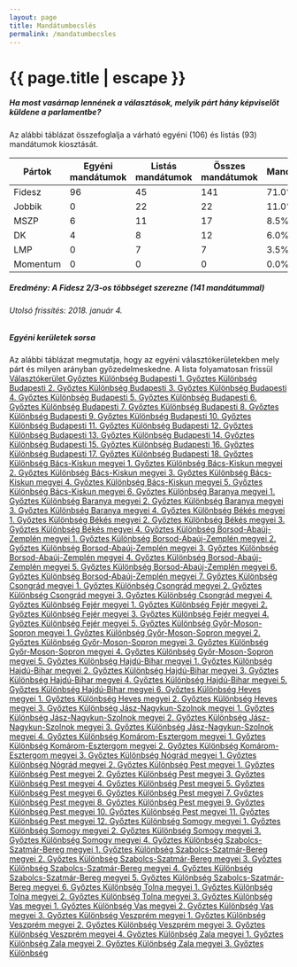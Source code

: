 ```yaml
---
layout: page
title: Mandátumbecslés
permalink: /mandatumbecsles
---
```


<h1 class="page-title">{{ page.title | escape }}</h1>

<div class="section">
    <div class="row">
          <div class="col s12">
		  <h5>Ha most vasárnap lennének a választások, melyik párt hány képviselőt küldene a parlamentbe?</h5> 
<p class="light">Az alábbi táblázat összefoglalja a várható egyéni (106) és listás (93) mandátumok kiosztását.</p>


<table class="responsive-table">
              <thead>
                <tr>
                    <th>Pártok</th>
                    <th>Egyéni mandátumok</th>
					<th>Listás mandátumok</th>
					<th>Összes mandátumok</th>
					<th>Mandátumarány</th>
                </tr>
              </thead>
              <tbody>
             <tr>
                  <td>Fidesz</td>
				  <td>96</td>
				  <td>45</td>
				  <td>141</td>
				  <td>71.0%</td>
			</tr>
			<tr>
				  <td>Jobbik</td>
				  <td>0</td>
				  <td>22</td>
				  <td>22</td>
	              <td>11.0%</td>
			</tr>
			<tr>
                  <td>MSZP</td>
				  <td>6</td>
				  <td>11</td>
				  <td>17</td>
				  <td>8.5%</td>
			</tr>
			<tr>
			      <td>DK</td>
                  <td>4</td>
				  <td>8</td>
				  <td>12</td>
				  <td>6.0%</td> 
			</tr>
			<tr>
				 <td>LMP</td>
				 <td>0</td>
				 <td>7</td>
				  <td>7</td>
				  <td>3.5%</td>
			</tr>  
			<td>Momentum</td>
				 <td>0</td>
				 <td>0</td>
				  <td>0</td>
				  <td>0.0%</td>
              </tbody>
            </table>
<h5>Eredmény: A Fidesz 2/3-os többséget szerezne (141 mandátummal)</h5>
<h6>Utolsó frissítés: 2018. január 4.</h6>
          </div>
    </div>
	

<div class="section">
    <div class="row">
          <div class="col s12">
		  <h5>Egyéni kerületek sorsa</h5> 
<p class="light">Az alábbi táblázat megmutatja, hogy az egyéni választókerületekben mely párt és milyen arányban győzedelmeskedne. A lista folyamatosan frissül <a href="../meresek>az új közvélemény-kutatási eredmények tükrében.</a></p>
            <table class="bordered">
              <thead>
                <tr>
                    <th>Választókerület</th>
                    <th>Győztes</th>
					<th>Különbség</th>
                </tr>
              </thead>
              <tbody>
<tr><td>Budapesti 1.</td>
<td id="id_xxx">Győztes</td>
<td id="id_yyy">Különbség</td></tr>	
<tr><td>Budapesti 2.</td>
<td id="id_xxx">Győztes</td>
<td id="id_yyy">Különbség</td></tr>	
<tr><td>Budapesti 3.</td>
<td id="id_xxx">Győztes</td>
<td id="id_yyy">Különbség</td></tr>	
<tr><td>Budapesti 4.</td>
<td id="id_xxx">Győztes</td>
<td id="id_yyy">Különbség</td></tr>	
<tr><td>Budapesti 5.</td>
<td id="id_xxx">Győztes</td>
<td id="id_yyy">Különbség</td></tr>	
<tr><td>Budapesti 6.</td>
<td id="id_xxx">Győztes</td>
<td id="id_yyy">Különbség</td></tr>	
<tr><td>Budapesti 7.</td>
<td id="id_xxx">Győztes</td>
<td id="id_yyy">Különbség</td></tr>	
<tr><td>Budapesti 8.</td>
<td id="id_xxx">Győztes</td>
<td id="id_yyy">Különbség</td></tr>	
<tr><td>Budapesti 9.</td>
<td id="id_xxx">Győztes</td>
<td id="id_yyy">Különbség</td></tr>	
<tr><td>Budapesti 10.</td>
<td id="id_xxx">Győztes</td>
<td id="id_yyy">Különbség</td></tr>	
<tr><td>Budapesti 11.</td>
<td id="id_xxx">Győztes</td>
<td id="id_yyy">Különbség</td></tr>	
<tr><td>Budapesti 12.</td>
<td id="id_xxx">Győztes</td>
<td id="id_yyy">Különbség</td></tr>	
<tr><td>Budapesti 13.</td>
<td id="id_xxx">Győztes</td>
<td id="id_yyy">Különbség</td></tr>	
<tr><td>Budapesti 14.</td>
<td id="id_xxx">Győztes</td>
<td id="id_yyy">Különbség</td></tr>	
<tr><td>Budapesti 15.</td>
<td id="id_xxx">Győztes</td>
<td id="id_yyy">Különbség</td></tr>	
<tr><td>Budapesti 16.</td>
<td id="id_xxx">Győztes</td>
<td id="id_yyy">Különbség</td></tr>	
<tr><td>Budapesti 17.</td>
<td id="id_xxx">Győztes</td>
<td id="id_yyy">Különbség</td></tr>	
<tr><td>Budapesti 18.</td>
<td id="id_xxx">Győztes</td>
<td id="id_yyy">Különbség</td></tr>	
<tr><td>Bács-Kiskun megyei 1.</td>
<td id="id_xxx">Győztes</td>
<td id="id_yyy">Különbség</td></tr>	
<tr><td>Bács-Kiskun megyei 2.</td>
<td id="id_xxx">Győztes</td>
<td id="id_yyy">Különbség</td></tr>	
<tr><td>Bács-Kiskun megyei 3.</td>
<td id="id_xxx">Győztes</td>
<td id="id_yyy">Különbség</td></tr>	
<tr><td>Bács-Kiskun megyei 4.</td>
<td id="id_xxx">Győztes</td>
<td id="id_yyy">Különbség</td></tr>	
<tr><td>Bács-Kiskun megyei 5.</td>
<td id="id_xxx">Győztes</td>
<td id="id_yyy">Különbség</td></tr>	
<tr><td>Bács-Kiskun megyei 6.</td>
<td id="id_xxx">Győztes</td>
<td id="id_yyy">Különbség</td></tr>	
<tr><td>Baranya megyei 1.</td>
<td id="id_xxx">Győztes</td>
<td id="id_yyy">Különbség</td></tr>	
<tr><td>Baranya megyei 2.</td>
<td id="id_xxx">Győztes</td>
<td id="id_yyy">Különbség</td></tr>	
<tr><td>Baranya megyei 3.</td>
<td id="id_xxx">Győztes</td>
<td id="id_yyy">Különbség</td></tr>	
<tr><td>Baranya megyei 4.</td>
<td id="id_xxx">Győztes</td>
<td id="id_yyy">Különbség</td></tr>	
<tr><td>Békés megyei 1.</td>
<td id="id_xxx">Győztes</td>
<td id="id_yyy">Különbség</td></tr>	
<tr><td>Békés megyei 2.</td>
<td id="id_xxx">Győztes</td>
<td id="id_yyy">Különbség</td></tr>	
<tr><td>Békés megyei 3.</td>
<td id="id_xxx">Győztes</td>
<td id="id_yyy">Különbség</td></tr>	
<tr><td>Békés megyei 4.</td>
<td id="id_xxx">Győztes</td>
<td id="id_yyy">Különbség</td></tr>	
<tr><td>Borsod-Abaúj-Zemplén megyei 1.</td>
<td id="id_xxx">Győztes</td>
<td id="id_yyy">Különbség</td></tr>
<tr><td>Borsod-Abaúj-Zemplén megyei 2.</td>
<td id="id_xxx">Győztes</td>
<td id="id_yyy">Különbség</td></tr>	
<tr><td>Borsod-Abaúj-Zemplén megyei 3.</td>
<td id="id_xxx">Győztes</td>
<td id="id_yyy">Különbség</td></tr>	
<tr><td>Borsod-Abaúj-Zemplén megyei 4.</td>
<td id="id_xxx">Győztes</td>
<td id="id_yyy">Különbség</td></tr>	
<tr><td>Borsod-Abaúj-Zemplén megyei 5.</td>
<td id="id_xxx">Győztes</td>
<td id="id_yyy">Különbség</td></tr>	
<tr><td>Borsod-Abaúj-Zemplén megyei 6.</td>
<td id="id_xxx">Győztes</td>
<td id="id_yyy">Különbség</td></tr>	
<tr><td>Borsod-Abaúj-Zemplén megyei 7.</td>
<td id="id_xxx">Győztes</td>
<td id="id_yyy">Különbség</td></tr>	
<tr><td>Csongrád megyei 1.</td>
<td id="id_xxx">Győztes</td>
<td id="id_yyy">Különbség</td></tr>	
<tr><td>Csongrád megyei 2.</td>
<td id="id_xxx">Győztes</td>
<td id="id_yyy">Különbség</td></tr>	
<tr><td>Csongrád megyei 3.</td>
<td id="id_xxx">Győztes</td>
<td id="id_yyy">Különbség</td></tr>	
<tr><td>Csongrád megyei 4.</td>
<td id="id_xxx">Győztes</td>
<td id="id_yyy">Különbség</td></tr>	
<tr><td>Fejér megyei 1.</td>
<td id="id_xxx">Győztes</td>
<td id="id_yyy">Különbség</td></tr>	
<tr><td>Fejér megyei 2.</td>
<td id="id_xxx">Győztes</td>
<td id="id_yyy">Különbség</td></tr>	
<tr><td>Fejér megyei 3.</td>
<td id="id_xxx">Győztes</td>
<td id="id_yyy">Különbség</td></tr>	
<tr><td>Fejér megyei 4.</td>
<td id="id_xxx">Győztes</td>
<td id="id_yyy">Különbség</td></tr>	
<tr><td>Fejér megyei 5.</td>
<td id="id_xxx">Győztes</td>
<td id="id_yyy">Különbség</td></tr>	
<tr><td>Győr-Moson-Sopron megyei 1.</td>
<td id="id_xxx">Győztes</td>
<td id="id_yyy">Különbség</td></tr>	
<tr><td>Győr-Moson-Sopron megyei 2.</td>
<td id="id_xxx">Győztes</td>
<td id="id_yyy">Különbség</td></tr>	
<tr><td>Győr-Moson-Sopron megyei 3.</td>
<td id="id_xxx">Győztes</td>
<td id="id_yyy">Különbség</td></tr>	
<tr><td>Győr-Moson-Sopron megyei 4.</td>
<td id="id_xxx">Győztes</td>
<td id="id_yyy">Különbség</td></tr>	
<tr><td>Győr-Moson-Sopron megyei 5.</td>
<td id="id_xxx">Győztes</td>
<td id="id_yyy">Különbség</td></tr>	
<tr><td>Hajdú-Bihar megyei 1.</td>
<td id="id_xxx">Győztes</td>
<td id="id_yyy">Különbség</td></tr>	
<tr><td>Hajdú-Bihar megyei 2.</td>
<td id="id_xxx">Győztes</td>
<td id="id_yyy">Különbség</td></tr>	
<tr><td>Hajdú-Bihar megyei 3.</td>
<td id="id_xxx">Győztes</td>
<td id="id_yyy">Különbség</td></tr>	
<tr><td>Hajdú-Bihar megyei 4.</td>
<td id="id_xxx">Győztes</td>
<td id="id_yyy">Különbség</td></tr>	
<tr><td>Hajdú-Bihar megyei 5.</td>
<td id="id_xxx">Győztes</td>
<td id="id_yyy">Különbség</td></tr>	
<tr><td>Hajdú-Bihar megyei 6.</td>
<td id="id_xxx">Győztes</td>
<td id="id_yyy">Különbség</td></tr>	
<tr><td>Heves megyei 1.</td>
<td id="id_xxx">Győztes</td>
<td id="id_yyy">Különbség</td></tr>	
<tr><td>Heves megyei 2.</td>
<td id="id_xxx">Győztes</td>
<td id="id_yyy">Különbség</td></tr>	
<tr><td>Heves megyei 3.</td>
<td id="id_xxx">Győztes</td>
<td id="id_yyy">Különbség</td></tr>	
<tr><td>Jász-Nagykun-Szolnok megyei 1.</td>
<td id="id_xxx">Győztes</td>
<td id="id_yyy">Különbség</td></tr>	
<tr><td>Jász-Nagykun-Szolnok megyei 2.</td>
<td id="id_xxx">Győztes</td>
<td id="id_yyy">Különbség</td></tr>	
<tr><td>Jász-Nagykun-Szolnok megyei 3.</td>
<td id="id_xxx">Győztes</td>
<td id="id_yyy">Különbség</td></tr>	
<tr><td>Jász-Nagykun-Szolnok megyei 4.</td>
<td id="id_xxx">Győztes</td>
<td id="id_yyy">Különbség</td></tr>	
<tr><td>Komárom-Esztergom megyei 1.</td>
<td id="id_xxx">Győztes</td>
<td id="id_yyy">Különbség</td></tr>	
<tr><td>Komárom-Esztergom megyei 2.</td>
<td id="id_xxx">Győztes</td>
<td id="id_yyy">Különbség</td></tr>	
<tr><td>Komárom-Esztergom megyei 3.</td>
<td id="id_xxx">Győztes</td>
<td id="id_yyy">Különbség</td></tr>	
<tr><td>Nógrád megyei 1.</td>
<td id="id_xxx">Győztes</td>
<td id="id_yyy">Különbség</td></tr>	
<tr><td>Nógrád megyei 2.</td>
<td id="id_xxx">Győztes</td>
<td id="id_yyy">Különbség</td></tr>	
<tr><td>Pest megyei 1.</td>
<td id="id_xxx">Győztes</td>
<td id="id_yyy">Különbség</td></tr>	
<tr><td>Pest megyei 2.</td>
<td id="id_xxx">Győztes</td>
<td id="id_yyy">Különbség</td></tr>	
<tr><td>Pest megyei 3.</td>
<td id="id_xxx">Győztes</td>
<td id="id_yyy">Különbség</td></tr>	
<tr><td>Pest megyei 4.</td>
<td id="id_xxx">Győztes</td>
<td id="id_yyy">Különbség</td></tr>	
<tr><td>Pest megyei 5.</td>
<td id="id_xxx">Győztes</td>
<td id="id_yyy">Különbség</td></tr>	
<tr><td>Pest megyei 6.</td>
<td id="id_xxx">Győztes</td>
<td id="id_yyy">Különbség</td></tr>	
<tr><td>Pest megyei 7.</td>
<td id="id_xxx">Győztes</td>
<td id="id_yyy">Különbség</td></tr>	
<tr><td>Pest megyei 8.</td>
<td id="id_xxx">Győztes</td>
<td id="id_yyy">Különbség</td></tr>	
<tr><td>Pest megyei 9.</td>
<td id="id_xxx">Győztes</td>
<td id="id_yyy">Különbség</td></tr>	
<tr><td>Pest megyei 10.</td>
<td id="id_xxx">Győztes</td>
<td id="id_yyy">Különbség</td></tr>	
<tr><td>Pest megyei 11.</td>
<td id="id_xxx">Győztes</td>
<td id="id_yyy">Különbség</td></tr>	
<tr><td>Pest megyei 12.</td>
<td id="id_xxx">Győztes</td>
<td id="id_yyy">Különbség</td></tr>	
<tr><td>Somogy megyei 1.</td>
<td id="id_xxx">Győztes</td>
<td id="id_yyy">Különbség</td></tr>	
<tr><td>Somogy megyei 2.</td>
<td id="id_xxx">Győztes</td>
<td id="id_yyy">Különbség</td></tr>	
<tr><td>Somogy megyei 3.</td>
<td id="id_xxx">Győztes</td>
<td id="id_yyy">Különbség</td></tr>	
<tr><td>Somogy megyei 4.</td>
<td id="id_xxx">Győztes</td>
<td id="id_yyy">Különbség</td></tr>	
<tr><td>Szabolcs-Szatmár-Bereg megyei 1.</td>
<td id="id_xxx">Győztes</td>
<td id="id_yyy">Különbség</td></tr>	
<tr><td>Szabolcs-Szatmár-Bereg megyei 2.</td>
<td id="id_xxx">Győztes</td>
<td id="id_yyy">Különbség</td></tr>	
<tr><td>Szabolcs-Szatmár-Bereg megyei 3.</td>
<td id="id_xxx">Győztes</td>
<td id="id_yyy">Különbség</td></tr>	
<tr><td>Szabolcs-Szatmár-Bereg megyei 4.</td>
<td id="id_xxx">Győztes</td>
<td id="id_yyy">Különbség</td></tr>	
<tr><td>Szabolcs-Szatmár-Bereg megyei 5.</td>
<td id="id_xxx">Győztes</td>
<td id="id_yyy">Különbség</td></tr>	
<tr><td>Szabolcs-Szatmár-Bereg megyei 6.</td>
<td id="id_xxx">Győztes</td>
<td id="id_yyy">Különbség</td></tr>	
<tr><td>Tolna megyei 1.</td>
<td id="id_xxx">Győztes</td>
<td id="id_yyy">Különbség</td></tr>	
<tr><td>Tolna megyei 2.</td>
<td id="id_xxx">Győztes</td>
<td id="id_yyy">Különbség</td></tr>	
<tr><td>Tolna megyei 3.</td>
<td id="id_xxx">Győztes</td>
<td id="id_yyy">Különbség</td></tr>	
<tr><td>Vas megyei 1.</td>
<td id="id_xxx">Győztes</td>
<td id="id_yyy">Különbség</td></tr>	
<tr><td>Vas megyei 2.</td>
<td id="id_xxx">Győztes</td>
<td id="id_yyy">Különbség</td></tr>	
<tr><td>Vas megyei 3.</td>
<td id="id_xxx">Győztes</td>
<td id="id_yyy">Különbség</td></tr>	
<tr><td>Veszprém megyei 1.</td>
<td id="id_xxx">Győztes</td>
<td id="id_yyy">Különbség</td></tr>	
<tr><td>Veszprém megyei 2.</td>
<td id="id_xxx">Győztes</td>
<td id="id_yyy">Különbség</td></tr>	
<tr><td>Veszprém megyei 3.</td>
<td id="id_xxx">Győztes</td>
<td id="id_yyy">Különbség</td></tr>	
<tr><td>Veszprém megyei 4.</td>
<td id="id_xxx">Győztes</td>
<td id="id_yyy">Különbség</td></tr>	
<tr><td>Zala megyei 1.</td>
<td id="id_xxx">Győztes</td>
<td id="id_yyy">Különbség</td></tr>	
<tr><td>Zala megyei 2.</td>
<td id="id_xxx">Győztes</td>
<td id="id_yyy">Különbség</td></tr>	
<tr><td>Zala megyei 3.</td>
<td id="id_xxx">Győztes</td>
<td id="id_yyy">Különbség</td></tr>	
              </tbody>
            </table>
          </div>
    </div>
	
